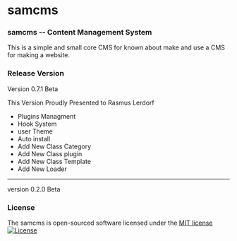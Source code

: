 # samcms

### samcms -- Content Management System
This is a simple and small core CMS for known about make and use a CMS for making a website.

### Release Version
  
  Version 0.7.1 Beta
  
  This Version Proudly Presented to Rasmus Lerdorf

  - Plugins Managment
  - Hook System
  - user Theme
  - Auto install
  - Add New Class Category
  - Add New Class plugin
  - Add New Class Template
  - Add New Loader


---------------------------------------------------------------------------------------------
  version 0.2.0 Beta
  

### License
The samcms is open-sourced software licensed under the [MIT license](http://opensource.org/licenses/MIT)
</br>
[![License](https://poser.pugx.org/laravel/framework/license.svg)](https://packagist.org/packages/laravel/framework)
